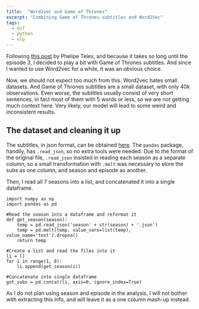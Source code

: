 ```yaml
---
title:  "Word2vec and Game of Thrones"
excerpt: "Combining Game of Thrones subtitles and Word2Vec"
tags: 
  - GoT
  - python
  - nlp
---
```


Following [this post](https://phelipetls.github.io/game-of-thrones-text-mining) by Phelipe Teles, and because it takes so long until the episode 3, I decided to play a bit with Game of Thrones subtitles. And since I wanted to use Word2vec for a while, it was an obvious choice.

Now, we should not expect too much from this. Word2vec hates small datasets. And Game of Thrones subtitles are a small dataset, with only 40k observations. Even worse, the subtitles usually consist of very short sentences, in fact most of them with 5 words or less, so we are not getting much context here. Very likely, our model will lead to some weird and inconsistent results.


## The dataset and cleaning it up

The subtitles, in json format, can be obtained [here](https://www.kaggle.com/gunnvant/game-of-thrones-srt). The `pandas` package, handily, has `.read_json`, so no extra tools were needed. Due to the format of the original file, `.read_json` insisted in reading each season as a separate column, so a small transformation with `.melt` was necessary to store the subs as one column, and season and episode as another.

Then, I read all 7 seasons into a list, and concatenated it into a single dataframe.

```
import numpy as np
import pandas as pd

#Read the season into a dataframe and reformat it
def get_season(season):
    temp = pd.read_json('season' + str(season) + '.json')
    temp = pd.melt(temp, value_vars=list(temp), value_name='text').dropna()
    return temp

#Create a list and read the files into it	
li = []
for i in range(1, 8):
    li.append(get_season(i))

#Concatenate into single dataframe
got_subs = pd.concat(li, axis=0, ignore_index=True)

```

As I do not plan using season and episode in the analysis, I will not bother with extracting this info, and will leave it as a one column mash-up instead.



